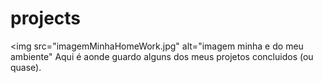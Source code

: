 # projects

<img src="imagemMinhaHomeWork.jpg" alt="imagem minha e do meu ambiente"
Aqui é aonde guardo alguns dos meus projetos concluidos (ou quase).
